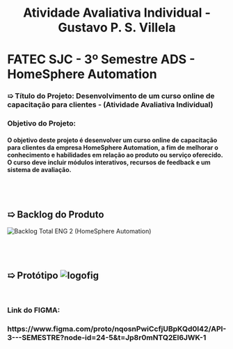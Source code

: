 <h1 align="center">Atividade Avaliativa Individual - Gustavo P. S. Villela</h1>
<h1> FATEC SJC - 3º Semestre ADS - HomeSphere Automation</h1>
<h3>➯ Título do Projeto: Desenvolvimento de um curso online de capacitação para clientes - (Atividade Avaliativa Individual) </h3>
<h3> Objetivo do Projeto:</h3> 
<h4> O objetivo deste projeto é desenvolver um curso online de capacitação para clientes da empresa HomeSphere Automation, a fim de melhorar o conhecimento e habilidades em relação ao produto ou serviço oferecido. O curso deve incluir módulos interativos, recursos de feedback e um sistema de avaliação.</h4>  
  
<br>
<br> 
  
 <h2> ➯ Backlog do Produto </h2> 

![Backlog Total ENG 2 (HomeSphere Automation)](https://github.com/user-attachments/assets/c87869ad-38b8-46cc-b1ed-c939d10311f0)
<br>
<br>
<br>
<br>

## ➯ Protótipo ![logofig](https://github.com/user-attachments/assets/15d88aae-0916-4888-8474-9c2af260aacc)
<br>
<h3>Link do FIGMA: <h3> 
https://www.figma.com/proto/nqosnPwiCcfjUBpKQd0I42/API-3---SEMESTRE?node-id=24-5&t=Jp8r0mNTQ2El6JWK-1 

